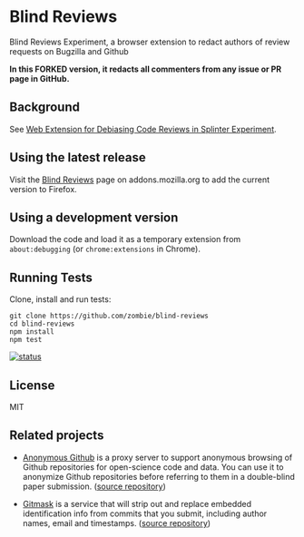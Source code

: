 Blind Reviews
=============
Blind Reviews Experiment, a browser extension to redact authors of review
requests on Bugzilla and Github

**In this FORKED version, it redacts all commenters from any issue or PR page in GitHub.**

Background
----------
See [Web Extension for Debiasing Code Reviews in Splinter Experiment][1366429].

Using the latest release
------------------------
Visit the [Blind Reviews][amo] page on addons.mozilla.org to add the current
version to Firefox.

Using a development version
---------------------------
Download the code and load it as a temporary extension from `about:debugging`
(or `chrome:extensions` in Chrome).

Running Tests
-------------
Clone, install and run tests:

    git clone https://github.com/zombie/blind-reviews
    cd blind-reviews
    npm install
    npm test

[![status]][travis]

License
-------
MIT


Related projects
----------------

 * [Anonymous Github](http://anonymous.4open.science/) is a proxy server to support anonymous browsing of Github repositories for open-science code and data.  You can use it to anonymize Github repositories before referring to them in a double-blind paper submission. ([source repository](https://github.com/tdurieux/anonymous_github/))

 * [Gitmask](http://www.gitmask.com/) is a service that will strip out and replace embedded identification info from commits that you submit, including author names, email and timestamps. ([source repository](https://github.com/AnalogJ/gitmask))


[1366429]:
  https://bugzilla.mozilla.org/show_bug.cgi?id=1366429
[amo]:
  https://addons.mozilla.org/firefox/addon/blind-reviews/
[status]:
  https://travis-ci.org/zombie/blind-reviews.svg
[travis]:
  https://travis-ci.org/zombie/blind-reviews
